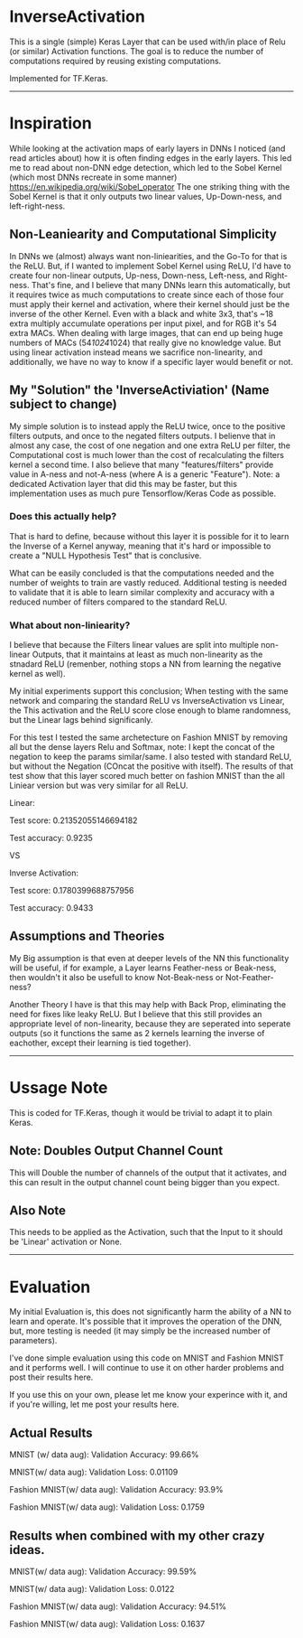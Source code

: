 # InverseActivation
This is a single (simple) Keras Layer that can be used with/in place of Relu (or similar) Activation functions. The goal is to reduce the number of computations required by reusing existing computations. 

Implemented for TF.Keras.

---

# Inspiration
While looking at the activation maps of early layers in DNNs I noticed (and read articles about) how it is often finding edges in the early layers. This led me to read about non-DNN edge detection, which led to the Sobel Kernel (which most DNNs recreate in some manner) https://en.wikipedia.org/wiki/Sobel_operator
The one striking thing with the Sobel Kernel is that it only outputs two linear values, Up-Down-ness, and left-right-ness. 

## Non-Leaniearity and Computational Simplicity
In DNNs we (almost) always want non-liniearities, and the Go-To for that is the ReLU. But, if I wanted to implement Sobel Kernel using ReLU, I'd have to create four non-linear outputs, Up-ness, Down-ness, Left-ness, and Right-ness. That's fine, and I believe that many DNNs learn this automatically, but it requires twice as much computations to create since each of those four must apply their kernel and activation, where their kernel should just be the inverse of the other Kernel. Even with a black and white 3x3, that's ~18 extra multiply accumulate operations per input pixel, and for RGB it's 54 extra MACs. When dealing with large images, that can end up being huge numbers of MACs (54*1024*1024) that really give no knowledge value. But using linear activation instead means we sacrifice non-linearity, and additionally, we have no way to know if a specific layer would benefit or not.

## My "Solution" the 'InverseActiviation' (Name subject to change)
My simple solution is to instead apply the ReLU twice, once to the positive filters outputs, and once to the negated filters outputs.
I belienve that in almost any case, the cost of one negation and one extra ReLU per filter, the Computational cost is much lower than the cost of recalculating the filters kernel a second time. I also believe that many "features/filters" provide value in A-ness and not-A-ness (where A is a generic "Feature").
Note: a dedicated Activation layer that did this may be faster, but this implementation uses as much pure Tensorflow/Keras Code as possible. 


### Does this actually help?
That is hard to define, because without this layer it is possible for it to learn the Inverse of a Kernel anyway, meaning that it's hard or impossible to create a "NULL Hypothesis Test" that is conclusive. 


What can be easily concluded is that the computations needed and the number of weights to train are vastly reduced. Additional testing is needed to validate that it is able to learn similar complexity and accuracy with a reduced number of filters compared to the standard ReLU.


### What about non-liniearity?
I believe that because the Filters linear values are split into multiple non-linear Outputs, that it maintains at least as much non-linearity as the stnadard ReLU (remenber, nothing stops a NN from learning the negative kernel as well). 


My initial experiments support this conclusion; When testing with the same network and comparing the standard ReLU vs InverseActivation vs Linear, the This activation and the ReLU score close enough to blame randomness, but the Linear lags behind significanly. 


For this test I tested the same archetecture on Fashion MNIST by removing all but the dense layers Relu and Softmax, note: I kept the concat of the negation to keep the params similar/same. I also tested with standard ReLU, but without the Negation (COncat the positive with itself). The results of that test show that this layer scored much better on fashion MNIST than the all Liniear version but was very similar for all ReLU.

Linear:

Test score: 0.21352055146694182

Test accuracy: 0.9235

VS

Inverse Activation:

Test score: 0.1780399688757956

Test accuracy: 0.9433





## Assumptions and Theories

My Big assumption is that even at deeper levels of the NN this functionality will be useful, if for example, a Layer learns Feather-ness or Beak-ness, then wouldn't it also be usefull to know Not-Beak-ness or Not-Feather-ness? 


Another Theory I have is that this may help with Back Prop, eliminating the need for fixes like leaky ReLU. But I believe that this still provides an appropriate level of non-linearity, because they are seperated into seperate outputs (so it functions the same as 2 kernels learning the inverse of eachother, except their learning is tied together).



---

# Ussage Note
This is coded for TF.Keras, though it would be trivial to adapt it to plain Keras.

## Note: Doubles Output Channel Count 
This will Double the number of channels of the output that it activates, and this can result in the output channel count being bigger than you expect. 

## Also Note
This needs to be applied as the Activation, such that the Input to it should be 'Linear' activation or None.

---

# Evaluation
My initial Evaluation is, this does not significantly harm the ability of a NN to learn and operate. It's possible that it improves the operation of the DNN, but, more testing is needed (it may simply be the increased number of parameters).


I've done simple evaluation using this code on MNIST and Fashion MNIST and it performs well. 
I will continue to use it on other harder problems and post their results here. 


If you use this on your own, please let me know your experince with it, and if you're willing, let me post your results here.


## Actual Results

MNIST (w/ data aug): Validation Accuracy: 99.66%

MNIST(w/ data aug): Validation Loss: 0.01109

Fashion MNIST(w/ data aug): Validation Accuracy: 93.9%

Fashion MNIST(w/ data aug): Validation Loss: 0.1759


## Results when combined with my other crazy ideas.

MNIST(w/ data aug): Validation Accuracy: 99.59%

MNIST(w/ data aug): Validation Loss: 0.0122

Fashion MNIST(w/ data aug): Validation Accuracy: 94.51%

Fashion MNIST(w/ data aug): Validation Loss: 0.1637






